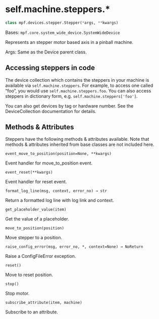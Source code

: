 
# self.machine.steppers.*

``` python
class mpf.devices.stepper.Stepper(*args, **kwargs)
```

Bases: `mpf.core.system_wide_device.SystemWideDevice`

Represents an stepper motor based axis in a pinball machine.

Args: Same as the Device parent class.

## Accessing steppers in code

The device collection which contains the steppers in your machine is available via `self.machine.steppers`. For example, to access one called “foo”, you would use `self.machine.steppers.foo`. You can also access steppers in dictionary form, e.g. `self.machine.steppers['foo']`.

You can also get devices by tag or hardware number. See the DeviceCollection documentation for details.

## Methods & Attributes

Steppers have the following methods & attributes available. Note that methods & attributes inherited from base classes are not included here.

`event_move_to_position(position=None, **kwargs)`

Event handler for move_to_position event.

`event_reset(**kwargs)`

Event handler for reset event.

`format_log_line(msg, context, error_no) → str`

Return a formatted log line with log link and context.

`get_placeholder_value(item)`

Get the value of a placeholder.

`move_to_position(position)`

Move stepper to a position.

`raise_config_error(msg, error_no, *, context=None) → NoReturn`

Raise a ConfigFileError exception.

`reset()`

Move to reset position.

`stop()`

Stop motor.

`subscribe_attribute(item, machine)`

Subscribe to an attribute.
